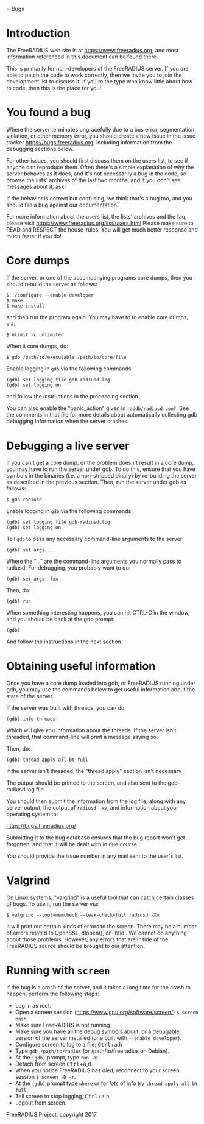 = Bugs

# Introduction

The FreeRADIUS web site is at https://www.freeradius.org, and
most information referenced in this document can be found there.

This is primarily for non-developers of the FreeRADIUS server. If you are
able to patch the code to work correctly, then we invite you to join the
development list to discuss it. If you're the type who know little about
how to code, then this is the place for you!

# You found a bug

Where the server terminates ungracefully due to a bus error,
segmentation violation, or other memory error, you should create
a new issue in the issue tracker https://bugs.freeradius.org,
including information from the debugging sections below.

For other issues, you should first discuss them on the users list,
to see if anyone can reproduce them. Often there's a simple explanation
of why the server behaves as it does, and it's not necessarily a bug in
the code, so browse the lists' archives of the last two months, and if
you don't see messages about it, ask!

If the behavior is correct but confusing, we think that's a bug too, and
you should file a bug against our documentation.

For more information about the users list, the lists' archives and the
faq, please visit https://www.freeradius.org/list/users.html
Please make sure to READ and RESPECT the house-rules. You will get much
better response and much faster if you do!

# Core dumps

If the server, or one of the accompanying programs core dumps, then
you should rebuild the server as follows:

    $ ./configure --enable-developer
    $ make
    $ make install

and then run the program again. You may have to to enable core
dumps, via:

    $ ulimit -c unlimited

When it core dumps, do:

    $ gdb /path/to/executable /path/to/core/file

Enable logging in `gdb` via the following commands:

    (gdb) set logging file gdb-radiusd.log
    (gdb) set logging on

and follow the instructions in the proceeding section.

You can also enable the "panic_action" given in ``raddb/radiusd.conf``.
See the comments in that file for more details about automatically
collecting gdb debugging information when the server crashes.

# Debugging a live server

If you can't get a core dump, or the problem doesn't result in a
core dump, you may have to run the server under gdb.  To do this,
ensure that you have symbols in the binaries (i.e. a non-stripped
binary) by re-building the server as described in the previous
section.  Then, run the server under gdb as follows:

    $ gdb radiusd

Enable logging in `gdb` via the following commands:

    (gdb) set logging file gdb-radiusd.log
    (gdb) set logging on

Tell `gdb` to pass any necessary command-line arguments to the
server:

    (gdb) set args ...

Where the "..." are the command-line arguments you normally pass to
radiusd.  For debugging, you probably want to do:

    (gdb) set args -fxx

Then, do:

    (gdb) run

When something interesting happens, you can hit CTRL-C in the
window, and you should be back at the gdb prompt:

    (gdb)

And follow the instructions in the next section.

# Obtaining useful information

Once you have a core dump loaded into gdb, or FreeRADIUS running under
gdb, you may use the commands below to get useful information about
the state of the server.

If the server was built with threads, you can do:

    (gdb) info threads

Which will give you information about the threads.  If the server
isn't threaded, that command-line will print a message saying so.

Then, do:

    (gdb) thread apply all bt full

If the server isn't threaded, the "thread apply" section isn't necessary

The output should be printed to the screen, and also sent to the
gdb-radiusd.log file.

You should then submit the information from the log file, along with
any server output, the output of ``radiusd -xv``, and information about your
operating system to:

https://bugs.freeradius.org/

Submitting it to the bug database ensures that the bug report won't
get forgotten, and that it will be dealt with in due course.

You should provide the issue number in any mail sent to the user's list.

# Valgrind

On Linux systems, "valgrind" is a useful tool that can catch certain
classes of bugs.  To use it, run the server via:

    $ valgrind --tool=memcheck --leak-check=full radiusd -Xm

It will print out certain kinds of errors to the screen.  There may
be a number of errors related to OpenSSL, dlopen(), or libtldl.  We
cannot do anything about those problems.  However, any errors that are
inside of the FreeRADIUS source should be brought to our attention.

# Running with ``screen``

If the bug is a crash of the server, and it takes a long time for the
crash to happen, perform the following steps:

* Log in as root.
* Open a screen session (https://www.gnu.org/software/screen/) `$ screen bash`.
* Make sure FreeRADIUS is not running.
* Make sure you have all the debug symbols about, or a debugable
  version of the server installed (one built with ``--enable developer``).
* Configure screen to log to a file; <kbd>Ctrl</kbd>+<kbd>a</kbd>,<kbd>h</kbd>
* Type `gdb /path/to/radius`  (or /path/to/freeradius on Debian).
* At the `(gdb)` prompt, type `run -X`.
* Detach from screen <kbd>Ctrl</kbd>+<kbd>a</kbd>,<kbd>d</kbd>.
* When you notice FreeRADIUS has died, reconnect to your screen session
  `$ screen -D -r`.
* At the `(gdb)` prompt type `where` or for *lots* of info try
  `thread apply all bt full`.
* Tell screen to stop logging, <kbd>Ctrl</kbd>+<kbd>a</kbd>,<kbd>h</kbd>.
* Logout from screen.


FreeRADIUS Project, copyright 2017
